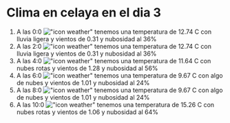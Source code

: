# Clima en celaya en el dia 3

1. A las 0:0 !["icon weather"](http://openweathermap.org/img/w/10n.png) tenemos una temperatura de 12.74 C con lluvia ligera y  vientos de 0.31 y nubosidad al 36%
1. A las 2:0 !["icon weather"](http://openweathermap.org/img/w/10n.png) tenemos una temperatura de 12.74 C con lluvia ligera y  vientos de 0.31 y nubosidad al 36%
1. A las 4:0 !["icon weather"](http://openweathermap.org/img/w/04n.png) tenemos una temperatura de 11.64 C con nubes rotas y  vientos de 1.28 y nubosidad al 56%
1. A las 6:0 !["icon weather"](http://openweathermap.org/img/w/02n.png) tenemos una temperatura de 9.67 C con algo de nubes y  vientos de 1.01 y nubosidad al 24%
1. A las 8:0 !["icon weather"](http://openweathermap.org/img/w/02d.png) tenemos una temperatura de 9.67 C con algo de nubes y  vientos de 1.01 y nubosidad al 24%
1. A las 10:0 !["icon weather"](http://openweathermap.org/img/w/04d.png) tenemos una temperatura de 15.26 C con nubes rotas y  vientos de 1.06 y nubosidad al 64%
